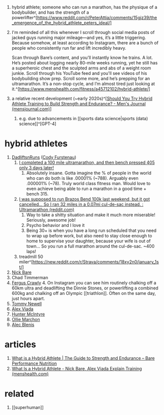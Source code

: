1. hybrid athlete; someone who can run a marathon, has the physique of a bodybuilder, and has the strength of a powerlifter^[https://www.reddit.com/r/PeterAttia/comments/15gjz39/the_emergence_of_the_hybrid_athlete_peters_ideal/]
2. I'm reminded of all this whenever I scroll through social media posts of jacked guys running major mileage—and yes, it’s a little triggering. Because somehow, at least according to Instagram, there are a bunch of people who consistently run far and lift incredibly heavy.
   
   Scan through Bare’s content, and you’ll instantly know he trains. A lot. He’s posted about logging nearly 80-mile weeks running, yet he still has a superheroic chest and the sculpted arms and abs of a weight room junkie. Scroll through his YouTube feed and you'll see videos of his bodybuilding show prep. Scroll some more, and he’s prepping for an ultramarathon. It’s a non-stop cycle, and I’m almost tired just looking at it.^[https://www.menshealth.com/fitness/a45712102/hybrid-athlete/]
3. a relative recent development (~early 2020s)^[[Should You Try Hybrid Athlete Training to Build Strength and Endurance? - Men's Journal (mensjournal.com)](https://www.mensjournal.com/health-fitness/hybrid-athlete-training)]
	1. e.g. due to advancements in [[sports data science|sports (data) science]]^[GPT-4]

# hybrid athletes
1. [DadliftsnRuns](https://new.reddit.com/user/DadliftsnRuns/) ([Cody Furstenau](https://www.instagram.com/dadliftn/?hl=en))
	1. [I completed a 100 mile ultramarathon, and then bench pressed 405 only 3 days later!](https://new.reddit.com/r/GYM/comments/1alzzrm/i_completed_a_100_mile_ultramarathon_and_then/)
		1. Absolutely insane. Gotta imagine the % of people in the world who can do both is like .00001% (~788). Arguably even .000001% (~78). Truly world class fitness man. Would love to even achieve being able to run a marathon in a good time + bench 315.
	2. [I was supposed to run Brazos Bend 100k last weekend, but it got cancelled... So I ran 32 miles in a 0.07mi cul-de-sac instead. : Ultramarathon (reddit.com)](https://new.reddit.com/r/Ultramarathon/comments/18domkk/i_was_supposed_to_run_brazos_bend_100k_last/)
		1. Way to take a shitty situation and make it much more miserable! Seriously, awesome job!
		2. Psycho behavior and I love it
		3. Being 30+ is when you have a long run scheduled that you need to wrap up before work, but also need to stay close enough to home to supervise your daughter, because your wife is out of town... So you run a full marathon around the cul-de-sac. ~400 laps!
	4. treadmill 50 miler^[https://new.reddit.com/r/Strava/comments/18xy2n0/january_1st/]
2. [Nick Bare](https://www.instagram.com/nickbarefitness/?hl=en)
3. Chad Timmerman
4. [Fergus Crawly](https://www.instagram.com/ferguscrawley/?hl=en)
	4. On Instagram you can see him routinely chalking off a 60km ultra and deadlifting the Dinnie Stones, or powerlifting a combined 600kg and chalking off an Olympic [[triathlon]]. Often on the same day, just hours apart.
5. [Tommy Newell](https://www.instagram.com/tommynewell/)
6. [Alex Viada](https://www.instagram.com/alex.viada/?hl=en)
7. [Hunter McIntyre](https://www.instagram.com/huntthesheriff/)
8. [Ollie Marchon](https://www.instagram.com/olliemarchon/)
9. [Alec Blenis](https://www.instagram.com/alecblenis/)

# articles
1. [What is a Hybrid Athlete | The Guide to Strength and Endurance – Bare Performance Nutrition](https://www.bareperformancenutrition.com/blogs/content/what-is-a-hybrid-athlete-the-full-guide-to-strength-endurance)
2. [What Is a Hybrid Athlete - Nick Bare, Alex Viada Explain Training (menshealth.com)](https://www.menshealth.com/fitness/a45712102/hybrid-athlete/)

# related
1. [[superhuman]]